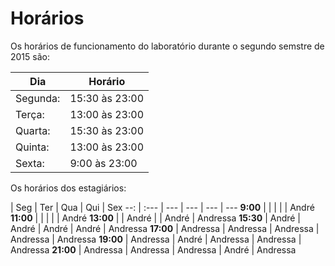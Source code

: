# Horários

Os horários de funcionamento do laboratório durante o segundo semstre de 2015
são:

Dia      | Horário
-------- | -------
Segunda: | 15:30 às 23:00
Terça:   | 13:00 às 23:00
Quarta:  | 15:30 às 23:00
Quinta:  | 13:00 às 23:00
Sexta:   |  9:00 às 23:00

Os horários dos estagiários:

| Seg | Ter | Qua | Qui | Sex
--: | :--- | --- | --- | --- | ---
**9:00**  |          |          |          |          | André
**11:00** |          |          |          |          | André
**13:00** |          | André    |          | André    | Andressa
**15:30** | André    | André    | André    | André    | Andressa
**17:00** | Andressa | Andressa | Andressa | Andressa | Andressa
**19:00** | Andressa | André    | Andressa | Andressa | Andressa
**21:00** | Andressa | Andressa | Andressa | André    | Andressa
